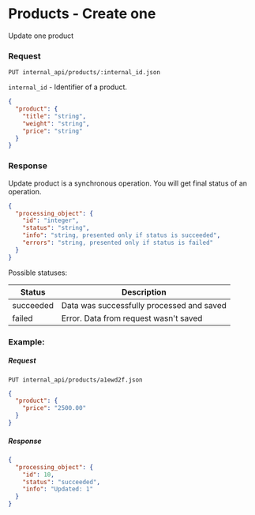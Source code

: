 # Products - Create one

Update one product

### Request
`PUT internal_api/products/:internal_id.json`

`internal_id` - Identifier of a product.

```json
{
  "product": {
    "title": "string",
    "weight": "string",
    "price": "string"
  }
}
```

### Response
Update product is a synchronous operation. You will get final status of an operation.
```json
{
  "processing_object": {
    "id": "integer",
    "status": "string",
    "info": "string, presented only if status is succeeded",
    "errors": "string, presented only if status is failed"
  }
}
```

Possible statuses:

| Status    | Description                               |
|-----------|-------------------------------------------|
| succeeded | Data was successfully processed and saved |
| failed    | Error. Data from request wasn't saved     |

### Example:
##### Request
`PUT internal_api/products/a1ewd2f.json`
```json
{
  "product": {
    "price": "2500.00"
  }
}
```

##### Response
```json
{
  "processing_object": {
    "id": 10,
    "status": "succeeded",
    "info": "Updated: 1"
  }
}
```